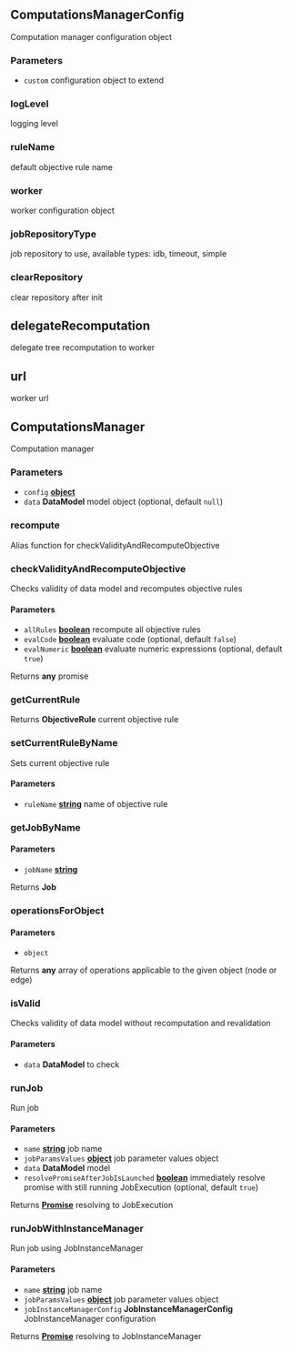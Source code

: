 <!-- Generated by documentation.js. Update this documentation by updating the source code. -->

## ComputationsManagerConfig

Computation manager configuration object

### Parameters

-   `custom`  configuration object to extend

### logLevel

logging level

### ruleName

default objective rule name

### worker

worker configuration object

### jobRepositoryType

job repository to use, available types: idb, timeout, simple

### clearRepository

clear repository after init

## delegateRecomputation

delegate tree recomputation to worker

## url

worker url

## ComputationsManager

Computation manager

### Parameters

-   `config` **[object][1]** 
-   `data` **DataModel** model object (optional, default `null`)

### recompute

Alias function for checkValidityAndRecomputeObjective

### checkValidityAndRecomputeObjective

Checks validity of data model and recomputes objective rules

#### Parameters

-   `allRules` **[boolean][2]** recompute all objective rules
-   `evalCode` **[boolean][2]** evaluate code (optional, default `false`)
-   `evalNumeric` **[boolean][2]** evaluate numeric expressions (optional, default `true`)

Returns **any** promise

### getCurrentRule

Returns **ObjectiveRule** current objective rule

### setCurrentRuleByName

Sets current objective rule

#### Parameters

-   `ruleName` **[string][3]** name of objective rule

### getJobByName

#### Parameters

-   `jobName` **[string][3]** 

Returns **Job** 

### operationsForObject

#### Parameters

-   `object`  

Returns **any** array of operations applicable to the given object (node or edge)

### isValid

Checks validity of data model without recomputation and revalidation

#### Parameters

-   `data` **DataModel** to check

### runJob

Run job

#### Parameters

-   `name` **[string][3]** job name
-   `jobParamsValues` **[object][1]** job parameter values object
-   `data` **DataModel** model
-   `resolvePromiseAfterJobIsLaunched` **[boolean][2]** immediately resolve promise with still running JobExecution (optional, default `true`)

Returns **[Promise][4]** resolving to JobExecution

### runJobWithInstanceManager

Run job using JobInstanceManager

#### Parameters

-   `name` **[string][3]** job name
-   `jobParamsValues` **[object][1]** job parameter values object
-   `jobInstanceManagerConfig` **JobInstanceManagerConfig** JobInstanceManager configuration

Returns **[Promise][4]** resolving to JobInstanceManager

[1]: https://developer.mozilla.org/docs/Web/JavaScript/Reference/Global_Objects/Object

[2]: https://developer.mozilla.org/docs/Web/JavaScript/Reference/Global_Objects/Boolean

[3]: https://developer.mozilla.org/docs/Web/JavaScript/Reference/Global_Objects/String

[4]: https://developer.mozilla.org/docs/Web/JavaScript/Reference/Global_Objects/Promise
